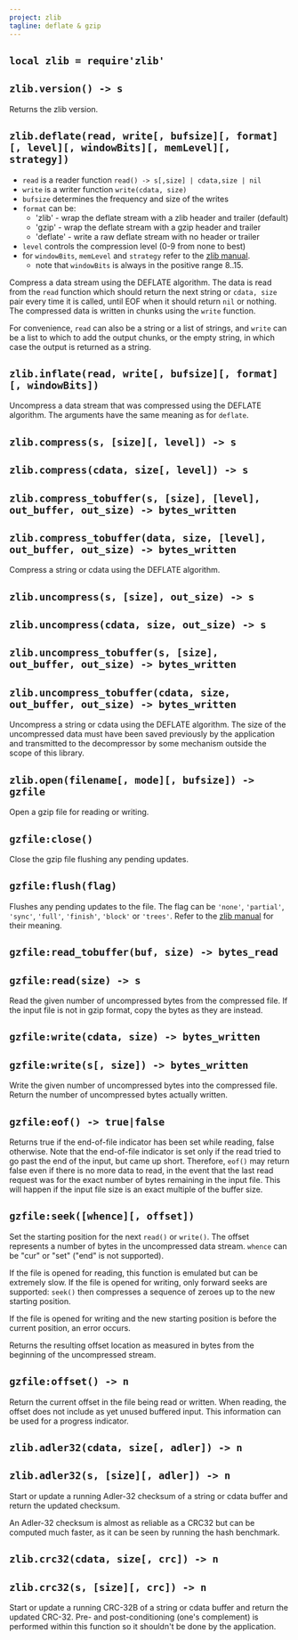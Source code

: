 ```yaml
---
project: zlib
tagline: deflate & gzip
---
```


## `local zlib = require'zlib'`

## `zlib.version() -> s`

Returns the zlib version.

## `zlib.deflate(read, write[, bufsize][, format][, level][, windowBits][, memLevel][, strategy])`

  * `read` is a reader function `read() -> s[,size] | cdata,size | nil`
  * `write` is a writer function `write(cdata, size)`
  * `bufsize` determines the frequency and size of the writes
  * `format` can be:
    * 'zlib' - wrap the deflate stream with a zlib header and trailer (default)
    * 'gzip' - wrap the deflate stream with a gzip header and trailer
    * 'deflate' - write a raw deflate stream with no header or trailer
  * `level` controls the compression level (0-9 from none to best)
  * for `windowBits`, `memLevel` and `strategy` refer to the [zlib manual].
    * note that `windowBits` is always in the positive range 8..15.

Compress a data stream using the DEFLATE algorithm. The data is read from the
`read` function which should return the next string or `cdata, size` pair
every time it is called, until EOF when it should return `nil` or nothing.
The compressed data is written in chunks using the `write` function.

For convenience, `read` can also be a string or a list of strings, and `write`
can be a list to which to add the output chunks, or the empty string, in which
case the output is returned as a string.

## `zlib.inflate(read, write[, bufsize][, format][, windowBits])`

Uncompress a data stream that was compressed using the DEFLATE algorithm.
The arguments have the same meaning as for `deflate`.

## `zlib.compress(s, [size][, level]) -> s`
## `zlib.compress(cdata, size[, level]) -> s`
## `zlib.compress_tobuffer(s, [size], [level], out_buffer, out_size) -> bytes_written`
## `zlib.compress_tobuffer(data, size, [level], out_buffer, out_size) -> bytes_written`

Compress a string or cdata using the DEFLATE algorithm.

## `zlib.uncompress(s, [size], out_size) -> s`
## `zlib.uncompress(cdata, size, out_size) -> s`
## `zlib.uncompress_tobuffer(s, [size], out_buffer, out_size) -> bytes_written`
## `zlib.uncompress_tobuffer(cdata, size, out_buffer, out_size) -> bytes_written`

Uncompress a string or cdata using the DEFLATE algorithm. The size of the uncompressed data must have been saved previously by the application and transmitted to the decompressor by some mechanism outside the scope of this library.

## `zlib.open(filename[, mode][, bufsize]) -> gzfile`

Open a gzip file for reading or writing.

## `gzfile:close()`

Close the gzip file flushing any pending updates.

## `gzfile:flush(flag)`

Flushes any pending updates to the file. The flag can be `'none'`, `'partial'`, `'sync'`, `'full'`, `'finish'`, `'block'` or `'trees'`. Refer to the [zlib manual](http://www.zlib.net/manual.html) for their meaning.

## `gzfile:read_tobuffer(buf, size) -> bytes_read`
## `gzfile:read(size) -> s`

Read the given number of uncompressed bytes from the compressed file. If the input file is not in gzip format, copy the bytes as they are instead.

## `gzfile:write(cdata, size) -> bytes_written`
## `gzfile:write(s[, size]) -> bytes_written`

Write the given number of uncompressed bytes into the compressed file. Return the number of uncompressed bytes actually written.

## `gzfile:eof() -> true|false`

Returns true if the end-of-file indicator has been set while reading, false otherwise. Note that the end-of-file indicator is set only if the read tried to go past the end of the input, but came up short. Therefore, `eof()` may return false even if there is no more data to read, in the event that the last read request was for the exact number of bytes remaining in the input file. This will happen if the input file size is an exact multiple of the buffer size.

## `gzfile:seek([whence][, offset])`

Set the starting position for the next `read()` or `write()`. The offset represents a number of bytes in the uncompressed data stream. `whence` can be "cur" or "set" ("end" is not supported).

If the file is opened for reading, this function is emulated but can be extremely slow. If the file is opened for writing, only forward seeks are supported: `seek()` then compresses a sequence of zeroes up to the new starting position.

If the file is opened for writing and the new starting position is before the current position, an error occurs.

Returns the resulting offset location as measured in bytes from the beginning of the uncompressed stream.

## `gzfile:offset() -> n`

Return the current offset in the file being read or written. When reading, the offset does not include as yet unused buffered input. This information can be used for a progress indicator.

## `zlib.adler32(cdata, size[, adler]) -> n`
## `zlib.adler32(s, [size][, adler]) -> n`

Start or update a running Adler-32 checksum of a string or cdata buffer and return the updated checksum.

An Adler-32 checksum is almost as reliable as a CRC32 but can be computed much faster, as it can be seen by running the hash benchmark.

## `zlib.crc32(cdata, size[, crc]) -> n`
## `zlib.crc32(s, [size][, crc]) -> n`

Start or update a running CRC-32B of a string or cdata buffer and return the updated CRC-32. Pre- and post-conditioning (one's complement) is performed within this function so it shouldn't be done by the application.


[zlib manual]: http://www.zlib.net/manual.html
